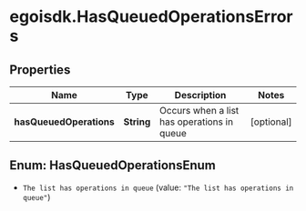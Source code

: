# egoisdk.HasQueuedOperationsErrors

## Properties

Name | Type | Description | Notes
------------ | ------------- | ------------- | -------------
**hasQueuedOperations** | **String** | Occurs when a list has operations in queue | [optional] 



## Enum: HasQueuedOperationsEnum


* `The list has operations in queue` (value: `"The list has operations in queue"`)




